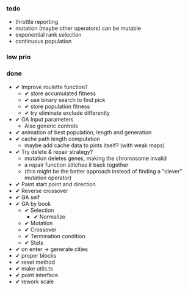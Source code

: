 ### todo

- throttle reporting
- mutation (maybe other operators) can be mutable
- exponential rank selection
- continuous population

### low prio

### done

- ✔ Improve roulette function?
  - ✔ store accumulated fitness
  - ✔ use binary search to find pick
  - ✔ store population fitness
  - ✔ try eliminate exclude differently
- ✔ GA Input parameters
  - Also generic controls
- ✔ animation of best population, length and generation
- ✔ cache path length computation
  - maybe add cache data to pints itself? (with weak maps)
- ✔ Try delete & repair strategy?
  - mutation deletes genes, making the chromosome invalid
  - a repair function stitches it back together
  - (this might be the better approach instead of finding a "clever" mutation operator)
- ✔ Paint start point and direction
- ✔ Reverse crossover
- ✔ GA self
- ✔ GA by book
  - ✔ Selection
    - ✔ Normalize
  - ✔ Mutation
  - ✔ Crossover
  - ✔ Termination condition
  - ✔ Stats
- ✔ on enter -> generate cities
- ✔ proper blocks
- ✔ reset method
- ✔ make utils.ts
- ✔ point interface
- ✔ rework scale
